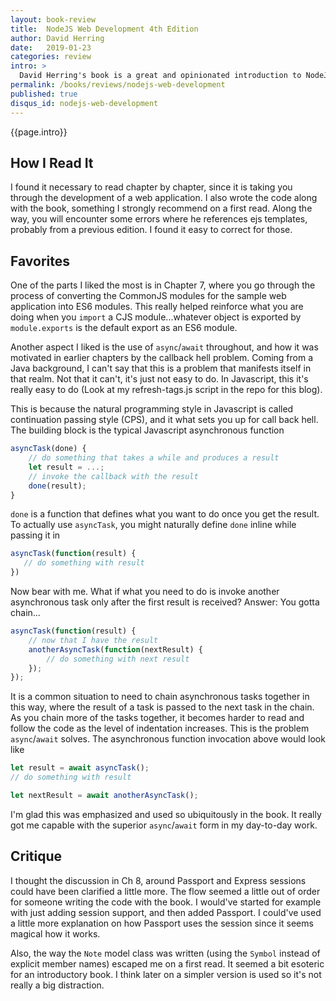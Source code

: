 ```yaml
---
layout: book-review
title:  NodeJS Web Development 4th Edition
author: David Herring
date:   2019-01-23
categories: review
intro: >
  David Herring's book is a great and opinionated introduction to NodeJS. He takes you through developing an entire notes web application with Express and MongoDB, but along the way you are introduced to the microservice methodology as well as different databases and tools. I found the book to be a great read, and would recommend it to anyone wanting to get up and running with writing web applications in Express with Handlebar templates.
permalink: /books/reviews/nodejs-web-development
published: true
disqus_id: nodejs-web-development
---
```

{{page.intro}}

## How I Read It

I found it necessary to read chapter by chapter, since it is taking you through the development of a web application. I also wrote the code along with the book, something I strongly recommend on a first read. Along the way, you will encounter some errors where he references ejs templates, probably from a previous edition. I found it easy to correct for those.

## Favorites

One of the parts I liked the most is in Chapter 7, where you go through the process of converting the CommonJS modules for the sample web application into ES6 modules. This really helped reinforce what you are doing when you `import` a CJS module...whatever object is exported by `module.exports` is the default export as an ES6 module.

Another aspect I liked is the use of `async`/`await` throughout, and how it was motivated in earlier chapters by the callback hell problem. Coming from a Java background, I can't say that this is a problem that manifests itself in that realm. Not that it can't, it's just not easy to do. In Javascript, this it's really easy to do (Look at my refresh-tags.js script in the repo for this blog).

This is because the natural programming style in Javascript is called continuation passing style (CPS), and it what sets you up for call back hell. The building block is the typical Javascript asynchronous function

```js
asyncTask(done) {
    // do something that takes a while and produces a result
    let result = ...;
    // invoke the callback with the result
    done(result);
}
```

`done` is a function that defines what you want to do once you get the result. To actually use `asyncTask`, you might naturally define `done` inline while passing it in

```js
asyncTask(function(result) {
   // do something with result
})
```

Now bear with me. What if what you need to do is invoke another asynchronous task only after the first result is received? Answer: You gotta chain...

```js
asyncTask(function(result) {
    // now that I have the result
    anotherAsyncTask(function(nextResult) {
        // do something with next result
    });
});
```

It is a common situation to need to chain asynchronous tasks together in this way, where the result of a task is passed to the next task in the chain. As you chain more of the tasks together, it becomes harder to read and follow the code as the level of indentation increases. This is the problem `async`/`await` solves. The asynchronous function invocation above would look like

```js
let result = await asyncTask();
// do something with result

let nextResult = await anotherAsyncTask();
```

I'm glad this was emphasized and used so ubiquitously in the book. It really got me capable with the superior `async`/`await` form in my day-to-day work.

## Critique

I thought the discussion in Ch 8, around Passport and Express sessions could have been clarified a little more. The flow seemed a little out of order for someone writing the code with the book. I would've started for example with just adding session support, and then added Passport. I could've used a little more explanation on how Passport uses the session since it seems magical how it works.

Also, the way the `Note` model class was written (using the `Symbol` instead of explicit member names) escaped me on a first read. It seemed a bit esoteric for an introductory book. I think later on a simpler version is used so it's not really a big distraction.
